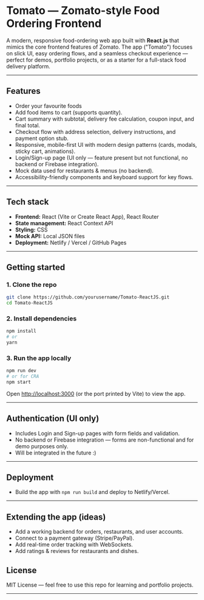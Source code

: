 # Tomato — Zomato-style Food Ordering Frontend

A modern, responsive food-ordering web app built with **React.js** that mimics the core frontend features of Zomato. The app ("Tomato") focuses on slick UI, easy ordering flows, and a seamless checkout experience — perfect for demos, portfolio projects, or as a starter for a full-stack food delivery platform.

---

## Features

* Order your favourite foods
* Add food items to cart (supports quantity).
* Cart summary with subtotal, delivery fee calculation, coupon input, and final total.
* Checkout flow with address selection, delivery instructions, and payment option stub.
* Responsive, mobile-first UI with modern design patterns (cards, modals, sticky cart, animations).
* Login/Sign-up page (UI only — feature present but not functional, no backend or Firebase integration).
* Mock data used for restaurants & menus (no backend).
* Accessibility-friendly components and keyboard support for key flows.

---

## Tech stack

* **Frontend:** React (Vite or Create React App), React Router
* **State management:** React Context API
* **Styling:** CSS
* **Mock API:** Local JSON files
* **Deployment:** Netlify / Vercel / GitHub Pages

---

## Getting started

### 1. Clone the repo

```bash
git clone https://github.com/yourusername/Tomato-ReactJS.git
cd Tomato-ReactJS
```

### 2. Install dependencies

```bash
npm install
# or
yarn
```

### 3. Run the app locally

```bash
npm run dev
# or for CRA
npm start
```

Open [http://localhost:3000](http://localhost:3000) (or the port printed by Vite) to view the app.

---

## Authentication (UI only)

* Includes Login and Sign-up pages with form fields and validation.
* No backend or Firebase integration — forms are non-functional and for demo purposes only.
* Will be integrated in the future :)

---

## Deployment

* Build the app with `npm run build` and deploy to Netlify/Vercel.

---

## Extending the app (ideas)

* Add a working backend for orders, restaurants, and user accounts.
* Connect to a payment gateway (Stripe/PayPal).
* Add real-time order tracking with WebSockets.
* Add ratings & reviews for restaurants and dishes.


## License

MIT License — feel free to use this repo for learning and portfolio projects.

---
